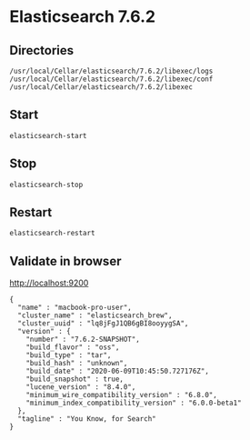 # Elasticsearch 7.6.2

## Directories

```console
/usr/local/Cellar/elasticsearch/7.6.2/libexec/logs
/usr/local/Cellar/elasticsearch/7.6.2/libexec/conf
/usr/local/Cellar/elasticsearch/7.6.2/libexec
```

## Start

```console
elasticsearch-start
```

## Stop

```console
elasticsearch-stop
```

## Restart

```console
elasticsearch-restart
```

## Validate in browser

<http://localhost:9200>

```console
{
  "name" : "macbook-pro-user",
  "cluster_name" : "elasticsearch_brew",
  "cluster_uuid" : "lq8jFgJ1QB6gBI8ooyygSA",
  "version" : {
    "number" : "7.6.2-SNAPSHOT",
    "build_flavor" : "oss",
    "build_type" : "tar",
    "build_hash" : "unknown",
    "build_date" : "2020-06-09T10:45:50.727176Z",
    "build_snapshot" : true,
    "lucene_version" : "8.4.0",
    "minimum_wire_compatibility_version" : "6.8.0",
    "minimum_index_compatibility_version" : "6.0.0-beta1"
  },
  "tagline" : "You Know, for Search"
}
```
